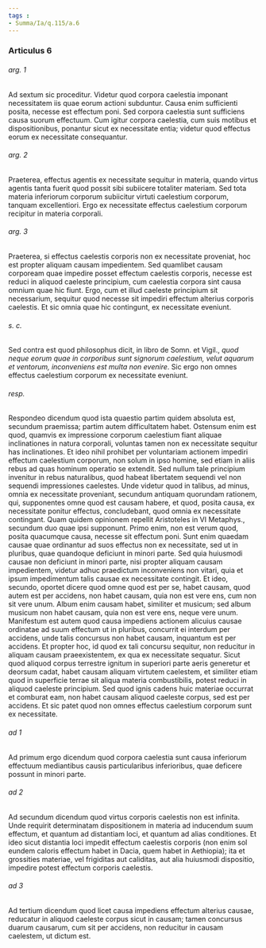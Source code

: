 ```yaml
---
tags : 
- Summa/Ia/q.115/a.6
---
```


### Articulus 6

###### arg. 1
Ad sextum sic proceditur. Videtur quod corpora caelestia imponant necessitatem iis quae eorum actioni subduntur. Causa enim sufficienti posita, necesse est effectum poni. Sed corpora caelestia sunt sufficiens causa suorum effectuum. Cum igitur corpora caelestia, cum suis motibus et dispositionibus, ponantur sicut ex necessitate entia; videtur quod effectus eorum ex necessitate consequantur.

###### arg. 2
Praeterea, effectus agentis ex necessitate sequitur in materia, quando virtus agentis tanta fuerit quod possit sibi subiicere totaliter materiam. Sed tota materia inferiorum corporum subiicitur virtuti caelestium corporum, tanquam excellentiori. Ergo ex necessitate effectus caelestium corporum recipitur in materia corporali.

###### arg. 3
Praeterea, si effectus caelestis corporis non ex necessitate proveniat, hoc est propter aliquam causam impedientem. Sed quamlibet causam corpoream quae impedire posset effectum caelestis corporis, necesse est reduci in aliquod caeleste principium, cum caelestia corpora sint causa omnium quae hic fiunt. Ergo, cum et illud caeleste principium sit necessarium, sequitur quod necesse sit impediri effectum alterius corporis caelestis. Et sic omnia quae hic contingunt, ex necessitate eveniunt.

###### s. c.
Sed contra est quod philosophus dicit, in libro de Somn. et Vigil., *quod neque eorum quae in corporibus sunt signorum caelestium, velut aquarum et ventorum, inconveniens est multa non evenire*. Sic ergo non omnes effectus caelestium corporum ex necessitate eveniunt.

###### resp.
Respondeo dicendum quod ista quaestio partim quidem absoluta est, secundum praemissa; partim autem difficultatem habet. Ostensum enim est quod, quamvis ex impressione corporum caelestium fiant aliquae inclinationes in natura corporali, voluntas tamen non ex necessitate sequitur has inclinationes. Et ideo nihil prohibet per voluntariam actionem impediri effectum caelestium corporum, non solum in ipso homine, sed etiam in aliis rebus ad quas hominum operatio se extendit. Sed nullum tale principium invenitur in rebus naturalibus, quod habeat libertatem sequendi vel non sequendi impressiones caelestes. Unde videtur quod in talibus, ad minus, omnia ex necessitate proveniant, secundum antiquam quorundam rationem, qui, supponentes omne quod est causam habere, et quod, posita causa, ex necessitate ponitur effectus, concludebant, quod omnia ex necessitate contingant. Quam quidem opinionem repellit Aristoteles in VI Metaphys., secundum duo quae ipsi supponunt. Primo enim, non est verum quod, posita quacumque causa, necesse sit effectum poni. Sunt enim quaedam causae quae ordinantur ad suos effectus non ex necessitate, sed ut in pluribus, quae quandoque deficiunt in minori parte. Sed quia huiusmodi causae non deficiunt in minori parte, nisi propter aliquam causam impedientem, videtur adhuc praedictum inconveniens non vitari, quia et ipsum impedimentum talis causae ex necessitate contingit. Et ideo, secundo, oportet dicere quod omne quod est per se, habet causam, quod autem est per accidens, non habet causam, quia non est vere ens, cum non sit vere unum. Album enim causam habet, similiter et musicum; sed album musicum non habet causam, quia non est vere ens, neque vere unum. Manifestum est autem quod causa impediens actionem alicuius causae ordinatae ad suum effectum ut in pluribus, concurrit ei interdum per accidens, unde talis concursus non habet causam, inquantum est per accidens. Et propter hoc, id quod ex tali concursu sequitur, non reducitur in aliquam causam praeexistentem, ex qua ex necessitate sequatur. Sicut quod aliquod corpus terrestre ignitum in superiori parte aeris generetur et deorsum cadat, habet causam aliquam virtutem caelestem, et similiter etiam quod in superficie terrae sit aliqua materia combustibilis, potest reduci in aliquod caeleste principium. Sed quod ignis cadens huic materiae occurrat et comburat eam, non habet causam aliquod caeleste corpus, sed est per accidens. Et sic patet quod non omnes effectus caelestium corporum sunt ex necessitate.

###### ad 1
Ad primum ergo dicendum quod corpora caelestia sunt causa inferiorum effectuum mediantibus causis particularibus inferioribus, quae deficere possunt in minori parte.

###### ad 2
Ad secundum dicendum quod virtus corporis caelestis non est infinita. Unde requirit determinatam dispositionem in materia ad inducendum suum effectum, et quantum ad distantiam loci, et quantum ad alias conditiones. Et ideo sicut distantia loci impedit effectum caelestis corporis (non enim sol eundem caloris effectum habet in Dacia, quem habet in Aethiopia); ita et grossities materiae, vel frigiditas aut caliditas, aut alia huiusmodi dispositio, impedire potest effectum corporis caelestis.

###### ad 3
Ad tertium dicendum quod licet causa impediens effectum alterius causae, reducatur in aliquod caeleste corpus sicut in causam; tamen concursus duarum causarum, cum sit per accidens, non reducitur in causam caelestem, ut dictum est.

